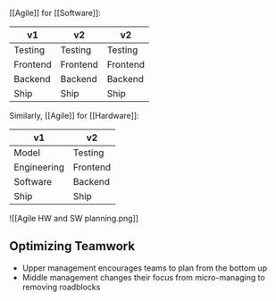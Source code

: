 [[Agile]] for [[Software]]:

| v1          | v2          | v2          |
| ----------- | ----------- | ----------- |
| Testing     | Testing     | Testing     |
| Frontend    | Frontend    | Frontend    |
| Backend     | Backend     | Backend     |
| Ship        | Ship        | Ship        |

Similarly,
[[Agile]] for [[Hardware]]:

| v1          | v2          |
| ----------- | ----------- |
| Model       | Testing     |
| Engineering | Frontend    |
| Software    | Backend     |
| Ship        | Ship        |

![[Agile HW and SW planning.png]]

Optimizing Teamwork
---
-   Upper management encourages teams to plan from the bottom up
-   Middle management changes their focus from micro-managing to removing roadblocks